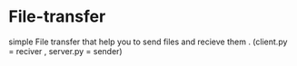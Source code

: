 # File-transfer
simple File transfer that help you to send files and recieve them .
(client.py = reciver , server.py = sender)
